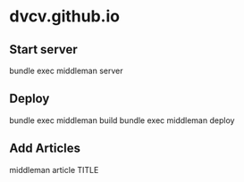# dvcv.github.io
## Start server
bundle exec middleman server
## Deploy
bundle exec middleman build
bundle exec middleman deploy

## Add Articles
middleman article TITLE
